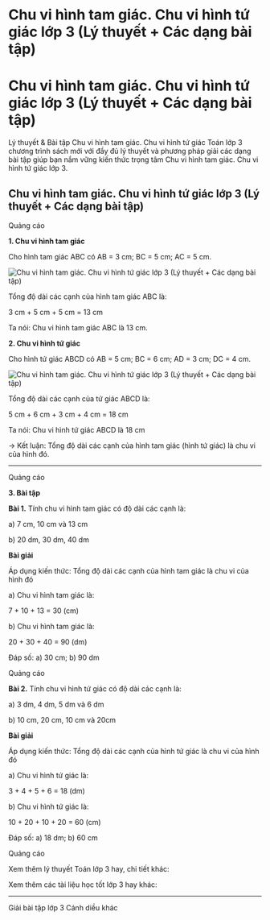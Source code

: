 # Chu vi hình tam giác. Chu vi hình tứ giác lớp 3 (Lý thuyết + Các dạng bài tập)

# Chu vi hình tam giác. Chu vi hình tứ giác lớp 3 (Lý thuyết + Các dạng bài tập)

Lý thuyết & Bài tập Chu vi hình tam giác. Chu vi hình tứ giác Toán lớp 3 chương trình sách mới với đầy đủ lý thuyết và phương pháp giải các dạng bài tập giúp bạn nắm vững kiến thức trọng tâm Chu vi hình tam giác. Chu vi hình tứ giác lớp 3.

## Chu vi hình tam giác. Chu vi hình tứ giác lớp 3 (Lý thuyết + Các dạng bài tập)

Quảng cáo

**1\. Chu vi hình tam giác**

Cho hình tam giác ABC có AB = 3 cm; BC = 5 cm; AC = 5 cm. 

![Chu vi hình tam giác. Chu vi hình tứ giác lớp 3 \(Lý thuyết + Các dạng bài tập\)](https://vietjack.com/toan-3-cd/images/ly-thuyet-phep-tru-trong-pham-vi-100-000-251599.PNG)

Tổng độ dài các cạnh của hình tam giác ABC là:

3 cm + 5 cm + 5 cm = 13 cm

Ta nói: Chu vi hình tam giác ABC là 13 cm.

**2\. Chu vi hình tứ giác**

Cho hình tứ giác ABCD có AB = 5 cm; BC = 6 cm; AD = 3 cm; DC = 4 cm.

![Chu vi hình tam giác. Chu vi hình tứ giác lớp 3 \(Lý thuyết + Các dạng bài tập\)](https://vietjack.com/toan-3-cd/images/ly-thuyet-phep-tru-trong-pham-vi-100-000-251600.PNG)

Tổng độ dài các cạnh của tứ giác ABCD là:

5 cm + 6 cm + 3 cm + 4 cm = 18 cm

Ta nói: Chu vi hình tứ giác ABCD là 18 cm

→ Kết luận: Tổng độ dài các cạnh của hình tam giác (hình tứ giác) là chu vi của hình đó.

****

Quảng cáo

**3\. Bài tập**

**Bài 1.** Tính chu vi hình tam giác có độ dài các cạnh là:

a) 7 cm, 10 cm và 13 cm

b) 20 dm, 30 dm, 40 dm

**Bài giải**

Áp dụng kiến thức: Tổng độ dài các cạnh của hình tam giác là chu vi của hình đó

a) Chu vi hình tam giác là: 

7 + 10 + 13 = 30 (cm)

b) Chu vi hình tam giác là:

20 + 30 + 40 = 90 (dm)

Đáp số: a) 30 cm; b) 90 dm

Quảng cáo

**Bài 2.** Tính chu vi hình tứ giác có độ dài các cạnh là:

a) 3 dm, 4 dm, 5 dm và 6 dm

b) 10 cm, 20 cm, 10 cm và 20cm

**Bài giải**

Áp dụng kiến thức: Tổng độ dài các cạnh của hình tứ giác là chu vi của hình đó

a) Chu vi hình tứ giác là:

3 + 4 + 5 + 6 = 18 (dm)

b) Chu vi hình tứ giác là:

10 + 20 + 10 + 20 = 60 (cm)

Đáp số: a) 18 dm; b) 60 cm

Quảng cáo

Xem thêm lý thuyết Toán lớp 3 hay, chi tiết khác:

Xem thêm các tài liệu học tốt lớp 3 hay khác:

* * *

Giải bài tập lớp 3 Cánh diều khác
